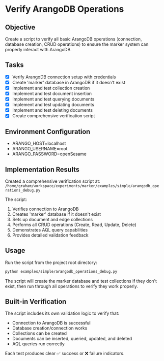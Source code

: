 # Verify ArangoDB Operations

## Objective
Create a script to verify all basic ArangoDB operations (connection, database creation, CRUD operations) to ensure the marker system can properly interact with ArangoDB.

## Tasks
- [x] Verify ArangoDB connection setup with credentials
- [x] Create 'marker' database in ArangoDB if it doesn't exist
- [x] Implement and test collection creation
- [x] Implement and test document insertion
- [x] Implement and test querying documents
- [x] Implement and test updating documents
- [x] Implement and test deleting documents
- [x] Create comprehensive verification script

## Environment Configuration
- ARANGO_HOST=localhost
- ARANGO_USERNAME=root
- ARANGO_PASSWORD=openSesame

## Implementation Results
Created a comprehensive verification script at:
`/home/graham/workspace/experiments/marker/examples/simple/arangodb_operations_debug.py`

The script:
1. Verifies connection to ArangoDB
2. Creates 'marker' database if it doesn't exist
3. Sets up document and edge collections
4. Performs all CRUD operations (Create, Read, Update, Delete)
5. Demonstrates AQL query capabilities
6. Provides detailed validation feedback

## Usage
Run the script from the project root directory:
```bash
python examples/simple/arangodb_operations_debug.py
```

The script will create the marker database and test collections if they don't exist, then run through all operations to verify they work properly.

## Built-in Verification
The script includes its own validation logic to verify that:
- Connection to ArangoDB is successful
- Database creation/connection works
- Collections can be created
- Documents can be inserted, queried, updated, and deleted
- AQL queries run correctly

Each test produces clear ✅ success or ❌ failure indicators.